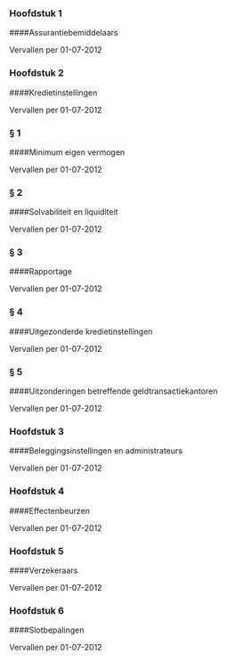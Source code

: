 <meta http-equiv='Content-Type' content='text/html; charset=utf-8' />

### Hoofdstuk  1  

####Assurantiebemiddelaars

Vervallen per 01-07-2012 

### Hoofdstuk  2  

####Kredietinstellingen

Vervallen per 01-07-2012 

### §  1  

####Minimum eigen vermogen

Vervallen per 01-07-2012 

### §  2  

####Solvabiliteit en liquiditeit

Vervallen per 01-07-2012 

### §  3  

####Rapportage

Vervallen per 01-07-2012 

### §  4  

####Uitgezonderde kredietinstellingen

Vervallen per 01-07-2012 

### §  5  

####Uitzonderingen betreffende geldtransactiekantoren

Vervallen per 01-07-2012 

### Hoofdstuk  3  

####Beleggingsinstellingen en administrateurs

Vervallen per 01-07-2012 

### Hoofdstuk  4  

####Effectenbeurzen

Vervallen per 01-07-2012 

### Hoofdstuk  5  

####Verzekeraars

Vervallen per 01-07-2012 

### Hoofdstuk  6  

####Slotbepalingen

Vervallen per 01-07-2012 

